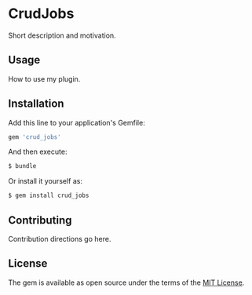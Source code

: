 # CrudJobs
Short description and motivation.

## Usage
How to use my plugin.

## Installation
Add this line to your application's Gemfile:

```ruby
gem 'crud_jobs'
```

And then execute:
```bash
$ bundle
```

Or install it yourself as:
```bash
$ gem install crud_jobs
```

## Contributing
Contribution directions go here.

## License
The gem is available as open source under the terms of the [MIT License](http://opensource.org/licenses/MIT).
